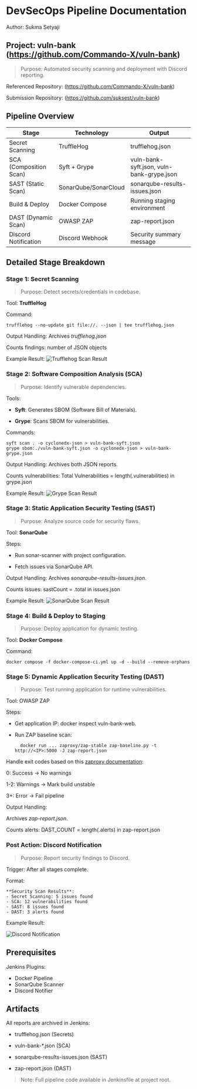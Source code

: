 # DevSecOps Pipeline Documentation

Author: Sukma Setyaji

## Project: vuln-bank (https://github.com/Commando-X/vuln-bank)

> Purpose: Automated security scanning and deployment with Discord reporting.

Referenced Repository: (https://github.com/Commando-X/vuln-bank)

Submission Repository: (https://github.com/suksest/vuln-bank)

## Pipeline Overview

| Stage | Technology| Output |
| --- | --- | --- |
| Secret Scanning| TruffleHog| trufflehog.json |
| SCA (Composition Scan)| Syft + Grype| vuln-bank-syft.json, vuln-bank-grype.json |
| SAST (Static Scan) | SonarQube/SonarCloud | sonarqube-results-issues.json |
| Build & Deploy| Docker Compose | Running staging environment |
| DAST (Dynamic Scan)| OWASP ZAP| zap-report.json |
| Discord Notification | Discord Webhook | Security summary message |

## Detailed Stage Breakdown

### Stage 1: Secret Scanning

> Purpose: Detect secrets/credentials in codebase.

Tool: **TruffleHog**

Command:

    trufflehog --no-update git file://. --json | tee trufflehog.json

Output Handling: Archives *trufflehog.json*

Counts findings: number of JSON objects

Example Result:
![Trufflehog Scan Result](images/trufflehog.png)

### Stage 2: Software Composition Analysis (SCA)

> Purpose: Identify vulnerable dependencies.

Tools:

- **Syft**: Generates SBOM (Software Bill of Materials).

- **Grype**: Scans SBOM for vulnerabilities.

Commands:

    syft scan . -o cyclonedx-json > vuln-bank-syft.json
    grype sbom:./vuln-bank-syft.json -o cyclonedx-json > vuln-bank-grype.json

Output Handling: Archives both JSON reports.

Counts vulnerabilities: Total Vulnerabilities = length(.vulnerabilities) in grype.json

Example Result:
![Grype Scan Result](images/grype.png)

### Stage 3: Static Application Security Testing (SAST)

> Purpose: Analyze source code for security flaws.

Tool: **SonarQube**

Steps:

- Run sonar-scanner with project configuration.

- Fetch issues via SonarQube API.

Output Handling: Archives *sonarqube-results-issues.json*.

Counts issues: sastCount = .total in issues.json

Example Result:
![SonarQube Scan Result](images/sonarqube.png)

### Stage 4: Build & Deploy to Staging

> Purpose: Deploy application for dynamic testing.

Tool: **Docker Compose**

Command:

    docker compose -f docker-compose-ci.yml up -d --build --remove-orphans

### Stage 5: Dynamic Application Security Testing (DAST)

> Purpose: Test running application for runtime vulnerabilities.

Tool: OWASP ZAP

Steps:

- Get application IP: docker inspect vuln-bank-web.

- Run ZAP baseline scan:

        docker run ... zaproxy/zap-stable zap-baseline.py -t http://<IP>:5000 -J zap-report.json

Handle exit codes based on this [zaproxy documentation](https://www.zaproxy.org/docs/docker/baseline-scan/#exit-value):

0: Success → No warnings

1-2: Warnings → Mark build unstable

3+: Error → Fail pipeline

Output Handling:

Archives *zap-report.json*.

Counts alerts: DAST_COUNT = length(.alerts) in zap-report.json

### Post Action: Discord Notification

> Purpose: Report security findings to Discord.

Trigger: After all stages complete.

Format:

    **Security Scan Results**:
    - Secret Scanning: 5 issues found
    - SCA: 12 vulnerabilities found
    - SAST: 8 issues found
    - DAST: 3 alerts found

Example Result:

![Discord Notification](images/discord.png)

## Prerequisites

Jenkins Plugins:

- Docker Pipeline
- SonarQube Scanner
- Discord Notifier

## Artifacts

All reports are archived in Jenkins:

- trufflehog.json (Secrets)

- vuln-bank-*.json (SCA)

- sonarqube-results-issues.json (SAST)

- zap-report.json (DAST)

> Note: Full pipeline code available in Jenkinsfile at project root.
